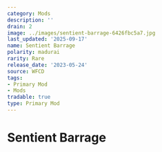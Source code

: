 ```yaml
---
category: Mods
description: ''
drain: 2
image: ../images/sentient-barrage-6426fbc5a7.jpg
last_updated: '2025-09-17'
name: Sentient Barrage
polarity: madurai
rarity: Rare
release_date: '2023-05-24'
source: WFCD
tags:
- Primary Mod
- Mods
tradable: true
type: Primary Mod
---
```


# Sentient Barrage

